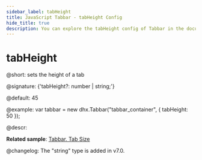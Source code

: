 ```yaml
---
sidebar_label: tabHeight
title: JavaScript Tabbar - tabHeight Config 
hide_title: true
description: You can explore the tabHeight config of Tabbar in the documentation of the DHTMLX JavaScript UI library. Browse developer guides and API reference, try out code examples and live demos, and download a free 30-day evaluation version of DHTMLX Suite 7.
---
```

 
# tabHeight

@short: sets the height of a tab

@signature: {'tabHeight?: number | string;'}

@default: 45

@example:
var tabbar = new dhx.Tabbar("tabbar_container", {
    tabHeight: 50
});

@descr:

**Related sample**: [Tabbar. Tab Size](https://snippet.dhtmlx.com/yy841z3j)

@changelog:
The "string" type is added in v7.0.

[comment]: # (@related: tabbar/configuring_tabbar.md#size-of-tabs tabbar/init.md#define-tabbar-structure)
